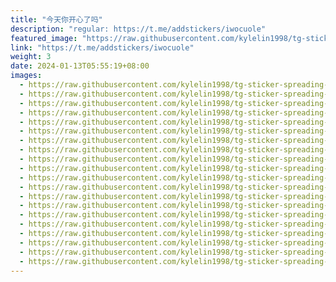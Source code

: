 ```yaml
---
title: "今天你开心了吗"
description: "regular: https://t.me/addstickers/iwocuole"
featured_image: "https://raw.githubusercontent.com/kylelin1998/tg-sticker-spreading-worldwide-images/main/img/5a5c4abe-7916-4d78-b642-eea297247488.jpg"
link: "https://t.me/addstickers/iwocuole"
weight: 3
date: 2024-01-13T05:55:19+08:00
images:
  - https://raw.githubusercontent.com/kylelin1998/tg-sticker-spreading-worldwide-images/main/img/5a5c4abe-7916-4d78-b642-eea297247488.jpg
  - https://raw.githubusercontent.com/kylelin1998/tg-sticker-spreading-worldwide-images/main/img/bec44e3f-851e-473d-8b9a-844df3484a74.jpg
  - https://raw.githubusercontent.com/kylelin1998/tg-sticker-spreading-worldwide-images/main/img/d2fe0868-d89e-40e1-944e-cc6c64adb82a.jpg
  - https://raw.githubusercontent.com/kylelin1998/tg-sticker-spreading-worldwide-images/main/img/71b74b60-f116-499f-9412-d2fe88bcfe86.jpg
  - https://raw.githubusercontent.com/kylelin1998/tg-sticker-spreading-worldwide-images/main/img/b5928bcf-ffee-4a2a-9f19-629e86b13492.jpg
  - https://raw.githubusercontent.com/kylelin1998/tg-sticker-spreading-worldwide-images/main/img/be25a824-8e79-4a42-887f-b4e9b9daa6df.jpg
  - https://raw.githubusercontent.com/kylelin1998/tg-sticker-spreading-worldwide-images/main/img/338528b4-33f8-49a1-9e9f-b9066979e773.jpg
  - https://raw.githubusercontent.com/kylelin1998/tg-sticker-spreading-worldwide-images/main/img/090274d2-9581-45bd-b9f7-7c6f595685b6.jpg
  - https://raw.githubusercontent.com/kylelin1998/tg-sticker-spreading-worldwide-images/main/img/3051ef3d-7145-41d8-a167-6556b04164ab.jpg
  - https://raw.githubusercontent.com/kylelin1998/tg-sticker-spreading-worldwide-images/main/img/063186ea-627d-41e4-91c2-ac288c1c9fcd.jpg
  - https://raw.githubusercontent.com/kylelin1998/tg-sticker-spreading-worldwide-images/main/img/7aba9058-c27b-4774-90b9-5938c7b6fa9d.jpg
  - https://raw.githubusercontent.com/kylelin1998/tg-sticker-spreading-worldwide-images/main/img/54f57172-d906-41c0-9140-298166937c94.jpg
  - https://raw.githubusercontent.com/kylelin1998/tg-sticker-spreading-worldwide-images/main/img/dab91ff0-1c39-4ad5-a3b2-5da0917ab2c7.jpg
  - https://raw.githubusercontent.com/kylelin1998/tg-sticker-spreading-worldwide-images/main/img/4eff28bd-17e8-4c00-a0e8-71b3f0a0f51f.jpg
  - https://raw.githubusercontent.com/kylelin1998/tg-sticker-spreading-worldwide-images/main/img/c2df665e-fa44-4fa6-88f6-8d4449625b16.jpg
  - https://raw.githubusercontent.com/kylelin1998/tg-sticker-spreading-worldwide-images/main/img/7e8a6859-77d0-4902-b325-e27fcb105376.jpg
  - https://raw.githubusercontent.com/kylelin1998/tg-sticker-spreading-worldwide-images/main/img/5a7e0204-b089-46fb-98ef-4ca0cdeffba3.jpg
  - https://raw.githubusercontent.com/kylelin1998/tg-sticker-spreading-worldwide-images/main/img/a347662c-d497-48bc-adff-734fde47fbc1.jpg
  - https://raw.githubusercontent.com/kylelin1998/tg-sticker-spreading-worldwide-images/main/img/9de56f4e-17ea-424c-b846-38d81862dc97.jpg
  - https://raw.githubusercontent.com/kylelin1998/tg-sticker-spreading-worldwide-images/main/img/93aaee86-0820-4e45-a594-bf5356c821dd.jpg
---
```


